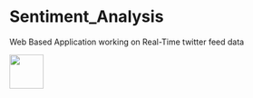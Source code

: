 # Sentiment_Analysis

Web Based Application working on Real-Time twitter feed data

<a href="https://www.linkedin.com/in/lakshyakumar24/"><img height="60" src="https://www.repustate.com/blog/images/sentiment-analysis-challenges.jpg"></a>
